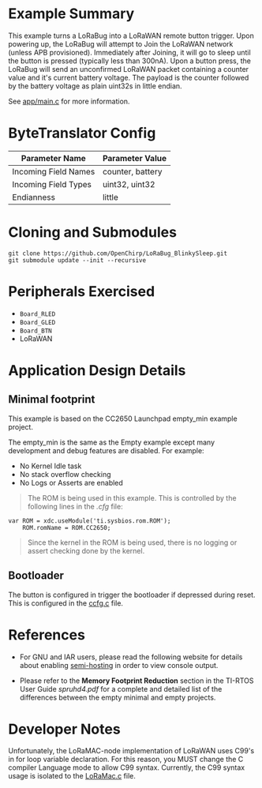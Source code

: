 # Example Summary
This example turns a LoRaBug into a LoRaWAN remote button trigger.
Upon powering up, the LoRaBug will attempt to Join the LoRaWAN network
(unless APB provisioned). Immediately after Joining, it will go to sleep until
the button is pressed (typically less than 300nA).
Upon a button press, the LoRaBug will send an unconfirmed LoRaWAN packet
containing a counter value and it's current battery voltage.
The payload is the counter followed by the battery voltage as plain uint32s
in little endian.

See [app/main.c](app/main.c) for more information.

# ByteTranslator Config

| Parameter Name       | Parameter Value  |
| -------------------- | ---------------- |
| Incoming Field Names | counter, battery |
| Incoming Field Types | uint32, uint32   |
| Endianness           | little           |


# Cloning and Submodules

```
git clone https://github.com/OpenChirp/LoRaBug_BlinkySleep.git
git submodule update --init --recursive
```

# Peripherals Exercised

* `Board_RLED`
* `Board_GLED`
* `Board_BTN`
* LoRaWAN

# Application Design Details

## Minimal footprint
This example is based on the CC2650 Launchpad empty_min example project.

The empty_min is the same as the Empty example except many development
and debug features are disabled. For example:

* No Kernel Idle task
* No stack overflow checking
* No Logs or Asserts are enabled

> The ROM is being used in this example. This is controlled
> by the following lines in the *.cfg* file:

```
var ROM = xdc.useModule('ti.sysbios.rom.ROM');
    ROM.romName = ROM.CC2650;
```
> Since the kernel in the ROM is being used, there is no logging or assert
checking done by the kernel.

## Bootloader
The button is configured in trigger the bootloader if depressed during reset.
This is configured in the [ccfg.c](ccfg.c) file.

# References

* For GNU and IAR users, please read the following website for details
  about enabling [semi-hosting](http://processors.wiki.ti.com/index.php/TI-RTOS_Examples_SemiHosting)
  in order to view console output.

* Please refer to the __Memory Footprint Reduction__ section in the
TI-RTOS User Guide *spruhd4.pdf* for a complete and detailed list of the
differences between the empty minimal and empty projects.

# Developer Notes
Unfortunately, the LoRaMAC-node implementation of LoRaWAN uses C99's in for loop
variable declaration. For this reason, you MUST change the C compiler Language
mode to allow C99 syntax.
Currently, the C99 syntax usage is isolated to the
[LoRaMac.c](loramac/src/mac/LoRaMac.c) file.
